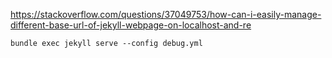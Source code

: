 https://stackoverflow.com/questions/37049753/how-can-i-easily-manage-different-base-url-of-jekyll-webpage-on-localhost-and-re

```
bundle exec jekyll serve --config debug.yml
```